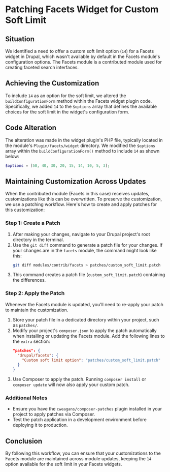 
# Patching Facets Widget for Custom Soft Limit

## Situation
We identified a need to offer a custom soft limit option (`14`) for a Facets widget in Drupal, which wasn't available by default in the Facets module's configuration options. The Facets module is a contributed module used for creating faceted search interfaces.

## Achieving the Customization
To include `14` as an option for the soft limit, we altered the `buildConfigurationForm` method within the Facets widget plugin code. Specifically, we added `14` to the `$options` array that defines the available choices for the soft limit in the widget's configuration form.

## Code Alteration
The alteration was made in the widget plugin's PHP file, typically located in the module's `Plugin/facets/widget` directory. We modified the `$options` array within the `buildConfigurationForm()` method to include `14` as shown below:

```php
$options = [50, 40, 30, 20, 15, 14, 10, 5, 3];
```

## Maintaining Customization Across Updates
When the contributed module (Facets in this case) receives updates, customizations like this can be overwritten. To preserve the customization, we use a patching workflow. Here's how to create and apply patches for this customization:

### Step 1: Create a Patch
1. After making your changes, navigate to your Drupal project's root directory in the terminal.
2. Use the `git diff` command to generate a patch file for your changes. If your changes are in the `facets` module, the command might look like this:
   ```bash
   git diff modules/contrib/facets > patches/custom_soft_limit.patch
   ```
3. This command creates a patch file (`custom_soft_limit.patch`) containing the differences.

### Step 2: Apply the Patch
Whenever the Facets module is updated, you'll need to re-apply your patch to maintain the customization.

1. Store your patch file in a dedicated directory within your project, such as `patches/`.
2. Modify your project's `composer.json` to apply the patch automatically when installing or updating the Facets module. Add the following lines to the `extra` section:
   ```json
   "patches": {
     "drupal/facets": {
       "Custom soft limit option": "patches/custom_soft_limit.patch"
     }
   }
   ```
3. Use Composer to apply the patch. Running `composer install` or `composer update` will now also apply your custom patch.

### Additional Notes
- Ensure you have the `cweagans/composer-patches` plugin installed in your project to apply patches via Composer.
- Test the patch application in a development environment before deploying it to production.

## Conclusion
By following this workflow, you can ensure that your customizations to the Facets module are maintained across module updates, keeping the `14` option available for the soft limit in your Facets widgets.
